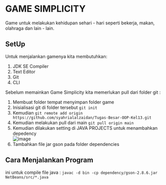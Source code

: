 # GAME SIMPLICITY
Game untuk melakukan kehidupan sehari - hari seperti bekerja, makan, olahraga dan lain - lain.

## SetUp
Untuk menjalankan gamenya kita membutuhkan: 
1. JDK SE Compiler
2. Text Editor
3. Git
4. CLI

Sebelum memainkan Game Simplicity kita memerlukan pull dari folder git :
1. Membuat folder tempat menyimpan folder game
2. Inisialisasi git di folder tersebut
`git init`
3. Kemudian 
`git remote add origin https://github.com/syahrialalzaidan/Tugas-Besar-OOP-Kel13.git `
4. Kemudian melakukan pull dari main
`git pull origin main`
5. Kemudian dilakukan setting di JAVA PROJECTS untuk menambahkan depedency <br>![image](https://user-images.githubusercontent.com/99486521/236618050-c3bf99f7-07c0-4655-89d4-8eb8192ad111.png)
6. Tambahkan file jar gson pada folder dependencies



## Cara Menjalankan Program
ini untuk compile file java :
` javac -d bin -cp dependency/gson-2.8.6.jar NetBeans/src/*.java `
